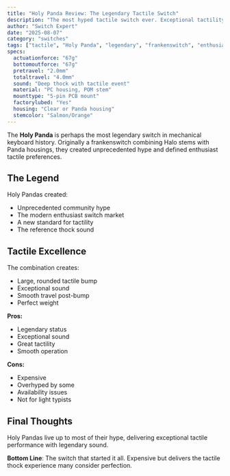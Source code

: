 ```yaml
---
title: "Holy Panda Review: The Legendary Tactile Switch"
description: "The most hyped tactile switch ever. Exceptional tactility with legendary thock that started the enthusiast switch craze."
author: "Switch Expert"
date: "2025-08-07"
category: "switches"
tags: ["tactile", "Holy Panda", "legendary", "frankenswitch", "enthusiast", "thocky"]
specs:
  actuationforce: "67g"
  bottomoutforce: "67g"
  pretravel: "2.0mm"
  totaltravel: "4.0mm"
  sound: "Deep thock with tactile event"
  material: "PC housing, POM stem"
  mounttype: "5-pin PCB mount"
  factorylubed: "Yes"
  housing: "Clear or Panda housing"
  stemcolor: "Salmon/Orange"
---
```


The **Holy Panda** is perhaps the most legendary switch in mechanical keyboard history. Originally a frankenswitch combining Halo stems with Panda housings, they created unprecedented hype and defined enthusiast tactile preferences.

## The Legend
Holy Pandas created:


- Unprecedented community hype
- The modern enthusiast switch market
- A new standard for tactility
- The reference thock sound

## Tactile Excellence
The combination creates:


- Large, rounded tactile bump
- Exceptional sound
- Smooth travel post-bump
- Perfect weight

**Pros:**


- Legendary status
- Exceptional sound
- Great tactility
- Smooth operation

**Cons:**


- Expensive
- Overhyped by some
- Availability issues
- Not for light typists

## Final Thoughts
Holy Pandas live up to most of their hype, delivering exceptional tactile performance with legendary sound.

**Bottom Line**: The switch that started it all. Expensive but delivers the tactile thock experience many consider perfection.